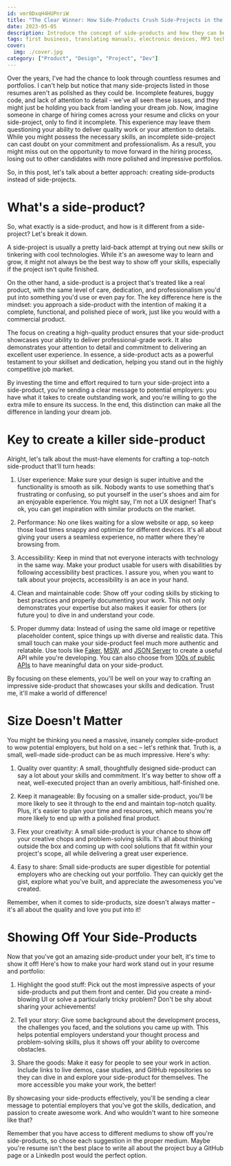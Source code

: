```yaml
---
id: vmr8DxqH4HUPnriW
title: "The Clear Winner: How Side-Products Crush Side-Projects in the Race for Your Dream Job"
date: 2023-05-05
description: Introduce the concept of side-products and how they can better showcase a developer's skills and professionalism comparing to side-projects.
tags: first business, translating manuals, electronic devices, MP3 technology, father and child business, user experience, Persian translation, entrepreneurship
cover:
  img: ./cover.jpg
category: ["Product", "Design", "Project", "Dev"]
---
```


Over the years, I've had the chance to look through countless resumes and portfolios. I can't help but notice that many side-projects listed in those resumes aren't as polished as they could be. Incomplete features, buggy code, and lack of attention to detail - we've all seen these issues, and they might just be holding you back from landing your dream job. Now, imagine someone in charge of hiring comes across your resume and clicks on your side-project, only to find it incomplete. This experience may leave them questioning your ability to deliver quality work or your attention to details. While you might possess the necessary skills, an incomplete side-project can cast doubt on your commitment and professionalism. As a result, you might miss out on the opportunity to move forward in the hiring process, losing out to other candidates with more polished and impressive portfolios.

So, in this post, let's talk about a better approach: creating side-products instead of side-projects.

# What's a side-product?

So, what exactly is a side-product, and how is it different from a side-project? Let's break it down.

A side-project is usually a pretty laid-back attempt at trying out new skills or tinkering with cool technologies. While it's an awesome way to learn and grow, it might not always be the best way to show off your skills, especially if the project isn't quite finished.

On the other hand, a side-product is a project that's treated like a real product, with the same level of care, dedication, and professionalism you'd put into something you'd use or even pay for. The key difference here is the mindset: you approach a side-product with the intention of making it a complete, functional, and polished piece of work, just like you would with a commercial product.

The focus on creating a high-quality product ensures that your side-product showcases your ability to deliver professional-grade work. It also demonstrates your attention to detail and commitment to delivering an excellent user experience. In essence, a side-product acts as a powerful testament to your skillset and dedication, helping you stand out in the highly competitive job market.

By investing the time and effort required to turn your side-project into a side-product, you're sending a clear message to potential employers: you have what it takes to create outstanding work, and you're willing to go the extra mile to ensure its success. In the end, this distinction can make all the difference in landing your dream job.

# Key to create a killer side-product

Alright, let's talk about the must-have elements for crafting a top-notch side-product that'll turn heads:

1. User experience: Make sure your design is super intuitive and the functionality is smooth as silk. Nobody wants to use something that's frustrating or confusing, so put yourself in the user's shoes and aim for an enjoyable experience. You might say, I'm not a UX designer! That's ok, you can get inspiration with similar products on the market.

1. Performance: No one likes waiting for a slow website or app, so keep those load times snappy and optimize for different devices. It's all about giving your users a seamless experience, no matter where they're browsing from.

1. Accessibility: Keep in mind that not everyone interacts with technology in the same way. Make your product usable for users with disabilities by following accessibility best practices. I assure you, when you want to talk about your projects, accessibility is an ace in your hand.

1. Clean and maintainable code: Show off your coding skills by sticking to best practices and properly documenting your work. This not only demonstrates your expertise but also makes it easier for others (or future you) to dive in and understand your code.

1. Proper dummy data: Instead of using the same old image or repetitive placeholder content, spice things up with diverse and realistic data. This small touch can make your side-product feel much more authentic and relatable. Use tools like [Faker](https://fakerjs.dev/), [MSW](https://mswjs.io/), and [JSON Server](https://github.com/typicode/json-server) to create a useful API while you're developing. You can also choose from [100s of public APIs](https://github.com/public-apis/public-apis) to have meaningful data on your side-product.

By focusing on these elements, you'll be well on your way to crafting an impressive side-product that showcases your skills and dedication. Trust me, it'll make a world of difference!

# Size Doesn't Matter

You might be thinking you need a massive, insanely complex side-product to wow potential employers, but hold on a sec – let's rethink that. Truth is, a small, well-made side-product can be as much impressive. Here's why:

1. Quality over quantity: A small, thoughtfully designed side-product can say a lot about your skills and commitment. It's way better to show off a neat, well-executed project than an overly ambitious, half-finished one.

1. Keep it manageable: By focusing on a smaller side-product, you'll be more likely to see it through to the end and maintain top-notch quality. Plus, it's easier to plan your time and resources, which means you're more likely to end up with a polished final product.

1. Flex your creativity: A small side-product is your chance to show off your creative chops and problem-solving skills. It's all about thinking outside the box and coming up with cool solutions that fit within your project's scope, all while delivering a great user experience.

1. Easy to share: Small side-products are super digestible for potential employers who are checking out your portfolio. They can quickly get the gist, explore what you've built, and appreciate the awesomeness you've created.

Remember, when it comes to side-products, size doesn't always matter – it's all about the quality and love you put into it!

# Showing Off Your Side-Products

Now that you've got an amazing side-product under your belt, it's time to show it off! Here's how to make your hard work stand out in your resume and portfolio:

1. Highlight the good stuff: Pick out the most impressive aspects of your side-products and put them front and center. Did you create a mind-blowing UI or solve a particularly tricky problem? Don't be shy about sharing your achievements!

1. Tell your story: Give some background about the development process, the challenges you faced, and the solutions you came up with. This helps potential employers understand your thought process and problem-solving skills, plus it shows off your ability to overcome obstacles.

1. Share the goods: Make it easy for people to see your work in action. Include links to live demos, case studies, and GitHub repositories so they can dive in and explore your side-product for themselves. The more accessible you make your work, the better!

By showcasing your side-products effectively, you'll be sending a clear message to potential employers that you've got the skills, dedication, and passion to create awesome work. And who wouldn't want to hire someone like that?

Remember that you have access to different mediums to show off you're side-products, so chose each suggestion in the proper medium. Maybe you're resume isn't the best place to write all about the project buy a GitHub page or a LinkedIn post would the perfect option.
